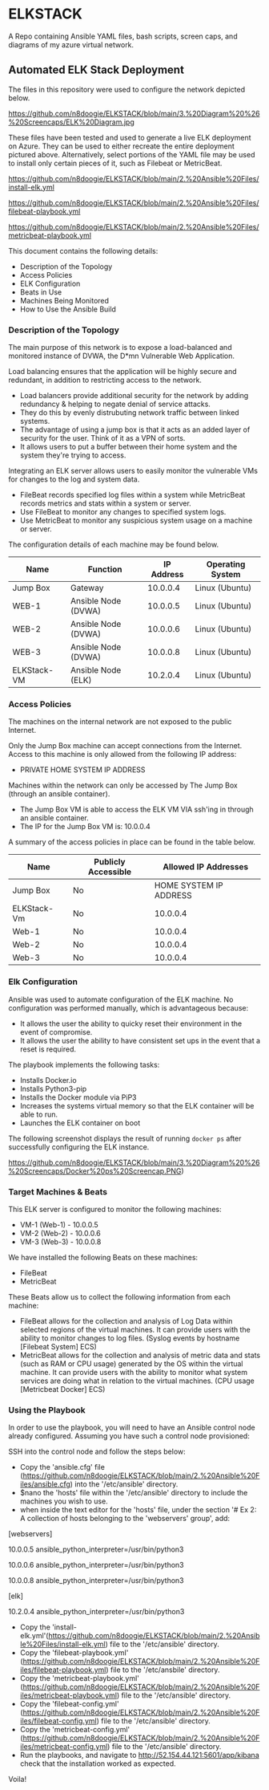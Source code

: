 # ELKSTACK
A Repo containing Ansible YAML files, bash scripts, screen caps, and diagrams of my azure virtual network.


## Automated ELK Stack Deployment

The files in this repository were used to configure the network depicted below.

https://github.com/n8doogie/ELKSTACK/blob/main/3.%20Diagram%20%26%20Screencaps/ELK%20Diagram.jpg

These files have been tested and used to generate a live ELK deployment on Azure. They can be used to either recreate the entire deployment pictured above. Alternatively, select portions of the YAML file may be used to install only certain pieces of it, such as Filebeat or MetricBeat.

https://github.com/n8doogie/ELKSTACK/blob/main/2.%20Ansible%20Files/install-elk.yml

https://github.com/n8doogie/ELKSTACK/blob/main/2.%20Ansible%20Files/filebeat-playbook.yml

https://github.com/n8doogie/ELKSTACK/blob/main/2.%20Ansible%20Files/metricbeat-playbook.yml

This document contains the following details:
- Description of the Topology
- Access Policies
- ELK Configuration
- Beats in Use
- Machines Being Monitored
- How to Use the Ansible Build


### Description of the Topology

The main purpose of this network is to expose a load-balanced and monitored instance of DVWA, the D*mn Vulnerable Web Application.

Load balancing ensures that the application will be highly secure and redundant, in addition to restricting access to the network.

- Load balancers provide additional security for the network by adding redundancy & helping to negate denial of service attacks. 
- They do this by evenly distrubuting network traffic between linked systems.
- The advantage of using a jump box is that it acts as an added layer of security for the user. Think of it as a VPN of sorts.
- It allows users to put a buffer between their home system and the system they're trying to access.  

Integrating an ELK server allows users to easily monitor the vulnerable VMs for changes to the log and system data.
- FileBeat records specified log files within a system while MetricBeat records metrics and stats within a system or server.
- Use FileBeat to monitor any changes to specified system logs.
- Use MetricBeat to monitor any suspicious system usage on a machine or server.

The configuration details of each machine may be found below.

| Name        | Function            | IP Address | Operating System |
|-------------|---------------------|------------|------------------|
| Jump Box    | Gateway             | 10.0.0.4   | Linux (Ubuntu)   |
| WEB-1       | Ansible Node (DVWA) | 10.0.0.5   | Linux (Ubuntu)   |
| WEB-2       | Ansible Node (DVWA) | 10.0.0.6   | Linux (Ubuntu)   |
| WEB-3       | Ansible Node (DVWA) | 10.0.0.8   | Linux (Ubuntu)   |
| ELKStack-VM | Ansible Node (ELK)  | 10.2.0.4   | Linux (Ubuntu)   |

### Access Policies

The machines on the internal network are not exposed to the public Internet.

Only the Jump Box machine can accept connections from the Internet. 
Access to this machine is only allowed from the following IP address:
- PRIVATE HOME SYSTEM IP ADDRESS

Machines within the network can only be accessed by The Jump Box (through an ansible container).
- The Jump Box VM is able to access the ELK VM VIA ssh'ing in through an ansible container. 
- The IP for the Jump Box VM is: 10.0.0.4

A summary of the access policies in place can be found in the table below.

| Name        | Publicly Accessible | Allowed IP Addresses                          |
|-------------|---------------------|-----------------------------------------------|
| Jump Box    | No                  | HOME SYSTEM IP ADDRESS                        |
| ELKStack-Vm | No                  | 10.0.0.4                                      |
| Web-1       | No                  | 10.0.0.4                                      |
| Web-2       | No                  | 10.0.0.4                                      |
| Web-3       | No                  | 10.0.0.4                                      |

### Elk Configuration
Ansible was used to automate configuration of the ELK machine. No configuration was performed manually, which is advantageous because: 
- It allows the user the ability to quicky reset their environment in the event of compromise.
- It allows the user the ability to have consistent set ups in the event that a reset is required.

The playbook implements the following tasks:
- Installs Docker.io 
- Installs Python3-pip
- Installs the Docker module via PiP3
- Increases the systems virtual memory so that the ELK container will be able to run.
- Launches the ELK container on boot

The following screenshot displays the result of running `docker ps` after successfully configuring the ELK instance.

https://github.com/n8doogie/ELKSTACK/blob/main/3.%20Diagram%20%26%20Screencaps/Docker%20ps%20Screencap.PNG)

### Target Machines & Beats
This ELK server is configured to monitor the following machines:

- VM-1 (Web-1) - 10.0.0.5
- VM-2 (Web-2) - 10.0.0.6
- VM-3 (Web-3) - 10.0.0.8

We have installed the following Beats on these machines:
- FileBeat
- MetricBeat

These Beats allow us to collect the following information from each machine:
- FileBeat allows for the collection and analysis of Log Data within selected regions of the virtual machines. It can provide users with the ability to monitor changes to log files. (Syslog events by hostname [Filebeat System] ECS)
- MetricBeat allows for the collection and analysis of metric data and stats (such as RAM or CPU usage) generated by the OS within the virtual machine. It can provide users with the ability to monitor what system services are doing what in relation to the virtual machines. (CPU usage [Metricbeat Docker] ECS)

### Using the Playbook
In order to use the playbook, you will need to have an Ansible control node already configured. Assuming you have such a control node provisioned:

SSH into the control node and follow the steps below:

- Copy the 'ansible.cfg' file (https://github.com/n8doogie/ELKSTACK/blob/main/2.%20Ansible%20Files/ansible.cfg) into the '/etc/ansible' directory.
- $nano the 'hosts' file within the '/etc/ansible' directory to include the machines you wish to use.
- when inside the text editor for the 'hosts' file, under the section '# Ex 2: A collection of hosts belonging to the 'webservers' group', add:

[webservers]

10.0.0.5 ansible_python_interpreter=/usr/bin/python3

10.0.0.6 ansible_python_interpreter=/usr/bin/python3

10.0.0.8 ansible_python_interpreter=/usr/bin/python3

[elk]

10.2.0.4 ansible_python_interpreter=/usr/bin/python3

- Copy the 'install-elk.yml'(https://github.com/n8doogie/ELKSTACK/blob/main/2.%20Ansible%20Files/install-elk.yml) file to the '/etc/ansible' directory.
- Copy the 'filebeat-playbook.yml' (https://github.com/n8doogie/ELKSTACK/blob/main/2.%20Ansible%20Files/filebeat-playbook.yml) file to the '/etc/ansbile' directory.
- Copy the 'metricbeat-playbook.yml' (https://github.com/n8doogie/ELKSTACK/blob/main/2.%20Ansible%20Files/metricbeat-playbook.yml) file to the '/etc/ansible' directory.
- Copy the 'filebeat-config.yml' (https://github.com/n8doogie/ELKSTACK/blob/main/2.%20Ansible%20Files/filebeat-config.yml) file to the '/etc/ansible' directory.
- Copy the 'metricbeat-config.yml' (https://github.com/n8doogie/ELKSTACK/blob/main/2.%20Ansible%20Files/metricbeat-config.yml) file to the '/etc/ansible' directory.
- Run the playbooks, and navigate to http://52.154.44.121:5601/app/kibana check that the installation worked as expected.

Voila! 
